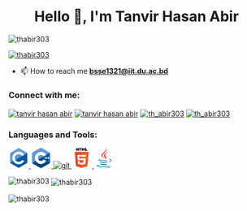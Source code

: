 <h1 align="center">Hello 👋, I'm Tanvir Hasan Abir</h1>
<p align="left"> <img src="https://komarev.com/ghpvc/?username=thabir303&label=Profile%20views&color=0e75b6&style=flat" alt="thabir303" /> </p>

<p align="left"> <a href="https://github.com/ryo-ma/github-profile-trophy"><img src="https://github-profile-trophy.vercel.app/?username=thabir303" alt="thabir303" /></a> </p>

- 📫 How to reach me **bsse1321@iit.du.ac.bd**

<h3 align="left">Connect with me:</h3>
<p align="left">
<a href="https://linkedin.com/in/tanvir hasan abir" target="blank"><img align="center" src="https://raw.githubusercontent.com/rahuldkjain/github-profile-readme-generator/master/src/images/icons/Social/linked-in-alt.svg" alt="tanvir hasan abir" height="30" width="40" /></a>
<a href="https://fb.com/tanvir hasan abir" target="blank"><img align="center" src="https://raw.githubusercontent.com/rahuldkjain/github-profile-readme-generator/master/src/images/icons/Social/facebook.svg" alt="tanvir hasan abir" height="30" width="40" /></a>
<a href="https://www.codechef.com/users/th_abir303" target="blank"><img align="center" src="https://cdn.jsdelivr.net/npm/simple-icons@3.1.0/icons/codechef.svg" alt="th_abir303" height="30" width="40" /></a>
<a href="https://codeforces.com/profile/th_abir303" target="blank"><img align="center" src="https://raw.githubusercontent.com/rahuldkjain/github-profile-readme-generator/master/src/images/icons/Social/codeforces.svg" alt="th_abir303" height="30" width="40" /></a>
</p>

<h3 align="left">Languages and Tools:</h3>
<p align="left"> <a href="https://www.cprogramming.com/" target="_blank" rel="noreferrer"> <img src="https://raw.githubusercontent.com/devicons/devicon/master/icons/c/c-original.svg" alt="c" width="40" height="40"/> </a> <a href="https://www.w3schools.com/cpp/" target="_blank" rel="noreferrer"> <img src="https://raw.githubusercontent.com/devicons/devicon/master/icons/cplusplus/cplusplus-original.svg" alt="cplusplus" width="40" height="40"/> </a> <a href="https://git-scm.com/" target="_blank" rel="noreferrer"> <img src="https://www.vectorlogo.zone/logos/git-scm/git-scm-icon.svg" alt="git" width="40" height="40"/> </a> <a href="https://www.w3.org/html/" target="_blank" rel="noreferrer"> <img src="https://raw.githubusercontent.com/devicons/devicon/master/icons/html5/html5-original-wordmark.svg" alt="html5" width="40" height="40"/> </a> <a href="https://www.java.com" target="_blank" rel="noreferrer"> <img src="https://raw.githubusercontent.com/devicons/devicon/master/icons/java/java-original.svg" alt="java" width="40" height="40"/> </a> </p>

<p><img align="left" src="https://github-readme-stats.vercel.app/api/top-langs?username=thabir303&show_icons=true&locale=en&layout=compact" alt="thabir303" /></p>

<p>&nbsp;<img align="center" src="https://github-readme-stats.vercel.app/api?username=thabir303&show_icons=true&locale=en" alt="thabir303" /></p>

<p><img align="center" src="https://github-readme-streak-stats.herokuapp.com/?user=thabir303&" alt="thabir303" /></p>

